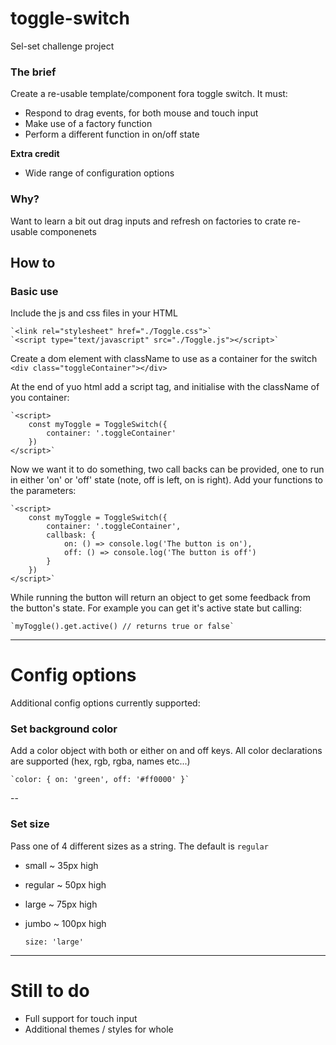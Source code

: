 # toggle-switch
Sel-set challenge project

### The brief
Create a re-usable template/component fora toggle switch. It must:
- Respond to drag events, for both mouse and touch input
- Make use of a factory function
- Perform a different function in on/off state 

**Extra credit**
- Wide range of configuration options

### Why?
Want to learn a bit out drag inputs and refresh on factories to crate re-usable componenets

## How to
### Basic use
Include the js and css files in your HTML

	`<link rel="stylesheet" href="./Toggle.css">`
	`<script type="text/javascript" src="./Toggle.js"></script>`

Create a dom element with className to use as a container for the switch
	`<div class="toggleContainer"></div>`

At the end of yuo html add a script tag, and initialise with the className of you container:

	`<script>
		const myToggle = ToggleSwitch({
			container: '.toggleContainer'
		})
	</script>`

Now we want it to do something, two call backs can be provided, one to run in either 'on' or 'off' state (note, off is left, on is right). Add your functions to the parameters:

	`<script>
		const myToggle = ToggleSwitch({
			container: '.toggleContainer',
			callbask: {
				on: () => console.log('The button is on'),
				off: () => console.log('The button is off')
			}
		})
	</script>`

While running the button will return an object to get some feedback from the button's state. For example you can get it's active state but calling:

	`myToggle().get.active() // returns true or false`

---

# Config options
Additional config options currently supported:

### Set background color
Add a color object with both or either on and off keys. All color declarations are supported (hex, rgb, rgba, names etc...)

	`color: { on: 'green', off: '#ff0000' }`

--
### Set size
Pass one of 4 different sizes as a string. The default is `regular`
- small 		~ 35px high
- regular 	~ 50px high
- large			~ 75px high
- jumbo			~ 100px high

	
	`size: 'large'`

----

# Still to do

- Full support for touch input
- Additional themes / styles for whole 



